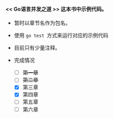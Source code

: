 #### << Go语言并发之道 >> 这本书中示例代码。

- 暂时以章节名作为包名。

- 使用 `go test `方式来运行对应的示例代码

- 目前只有少量注释。

- 完成情况
    - [ ] ~~第一章~~
    - [ ] ~~第二章~~
    - [x] 第三章
    - [x] 第四章
    - [ ] 第五章
    - [ ] 第六章
